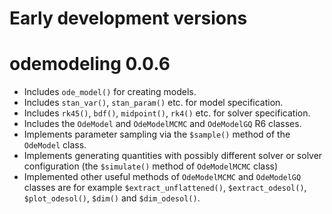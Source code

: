 
# Early development versions

# odemodeling 0.0.6

  * Includes `ode_model()` for creating models.
  * Includes `stan_var()`, `stan_param()` etc. for model specification.
  * Includes `rk45()`, `bdf()`, `midpoint()`, `rk4()` etc. for solver
  specification.
  * Includes the `OdeModel` and `OdeModelMCMC` and `OdeModelGQ` R6 classes.
  * Implements parameter sampling via the `$sample()` method of the
  `OdeModel` class.
  * Implements generating quantities with possibly different solver or solver
  configuration (the `$simulate()` method of `OdeModelMCMC` class)
  * Implemented other useful methods of `OdeModelMCMC` and `OdeModelGQ`
   classes are for example `$extract_unflattened()`, `$extract_odesol()`, 
   `$plot_odesol()`, `$dim()` and `$dim_odesol()`.

